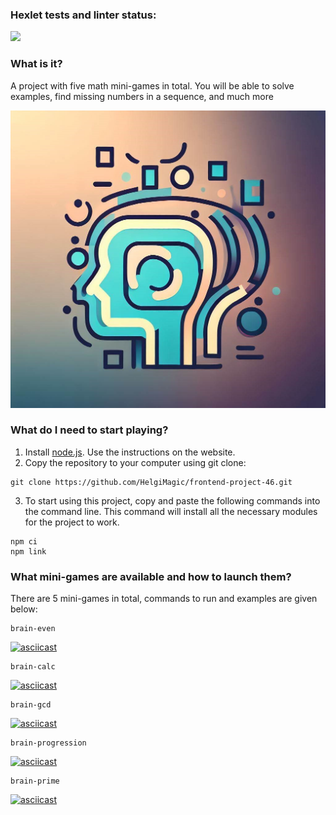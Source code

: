 ### Hexlet tests and linter status:

<a href="https://codeclimate.com/github/HelgiMagic/frontend-project-44/maintainability"><img src="https://api.codeclimate.com/v1/badges/87073acfe92277dbc14e/maintainability" /></a>

### What is it?

A project with five math mini-games in total. You will be able to solve examples, find missing numbers in a sequence, and much more

![image](./src/brain-games.jpg)

### What do I need to start playing?

1. Install [node.js](https://nodejs.org/). Use the instructions on the website.
2. Copy the repository to your computer using git clone:
```
git clone https://github.com/HelgiMagic/frontend-project-46.git
```
3. To start using this project, copy and paste the following commands into the command line. This command will install all the necessary modules for the project to work.
```
npm ci
npm link
```

### What mini-games are available and how to launch them?

There are 5 mini-games in total, commands to run and examples are given below:

```
brain-even
```
[![asciicast](https://asciinema.org/a/578106.svg)](https://asciinema.org/a/578106)
```
brain-calc
```
[![asciicast](https://asciinema.org/a/578110.svg)](https://asciinema.org/a/578110)
```
brain-gcd
```
[![asciicast](https://asciinema.org/a/578108.svg)](https://asciinema.org/a/578108)
```
brain-progression
```
[![asciicast](https://asciinema.org/a/578111.svg)](https://asciinema.org/a/578111)
```
brain-prime
```
[![asciicast](https://asciinema.org/a/578113.svg)](https://asciinema.org/a/578113)